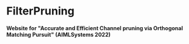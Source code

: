 # FilterPruning

#### Website for "Accurate and Efficient Channel pruning via Orthogonal Matching Pursuit" (AIMLSystems 2022)
